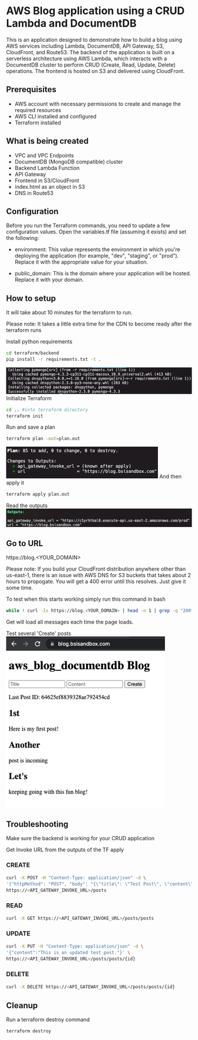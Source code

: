 # AWS Blog application using a CRUD Lambda and DocumentDB

This is an application designed to demonstrate how to build a blog using AWS services including Lambda, DocumentDB, API Gateway, S3, CloudFront, and Route53. The backend of the application is built on a serverless architecture using AWS Lambda, which interacts with a DocumentDB cluster to perform CRUD (Create, Read, Update, Delete) operations. The frontend is hosted on S3 and delivered using CloudFront.

## Prerequisites

* AWS account with necessary permissions to create and manage the required resources
* AWS CLI installed and configured
* Terraform installed

## What is being created
* VPC and VPC Endpoints
* DocumentDB (MongoDB compatible) cluster
* Backend Lambda Function
* API Gateway
* Frontend in S3/CloudFront
* index.html as an object in S3
* DNS in Route53

## Configuration
Before you run the Terraform commands, you need to update a few configuration values. Open the variables.tf file (assuming it exists) and set the following:

* environment: This value represents the environment in which you're deploying the application (for example, "dev", "staging", or "prod"). Replace it with the appropriate value for your situation.

* public_domain: This is the domain where your application will be hosted. Replace it with your domain.

## How to setup
It will take about 10 minutes for the terraform to run.

Please note: It takes a little extra time for the CDN to become ready after the terraform runs

Install python requirements 
```bash
cd terraform/backend
pip install -r requirements.txt -t .
```
![pip_install.png](images%2Fpip_install.png)
Initialize Terraform
```bash
cd .. #into terraform directory
terraform init
```
Run and save a plan
```bash
terraform plan -out=plan.out
```
![tf_plan.png](images%2Ftf_plan.png)
And then apply it
```bash
terraform apply plan.out
```
Read the outputs
![outputs.png](images%2Foutputs.png)
## Go to URL
https://blog.<YOUR_DOMAIN>

Please note: If you build your CloudFront distribution anywhere other than us-east-1, there is an issue with AWS DNS for S3 buckets that takes about 2 hours to propogate. You will get a 400 error until this resolves. Just give it some time.

To test when this starts working simply run this command in bash
```bash
while ! curl -Is https://blog.<YOUR_DOMAIN> | head -n 1 | grep -q "200"; do sleep 5; done
```
Get will load all messages each time the page loads.

Test several 'Create' posts
![website.png](images%2Fwebsite.png)

## Troubleshooting
Make sure the backend is working for your CRUD application

Get Invoke URL from the outputs of the TF apply
### CREATE
```bash
curl -X POST -H "Content-Type: application/json" -d \
'{"httpMethod": "POST", "body": "{\"title\": \"Test Post\", \"content\": \"Cool stuff I am m doing.\"}"}' \
https://<API_GATEWAY_INVOKE_URL>/posts
```
### READ
```bash
curl -X GET https://<API_GATEWAY_INVOKE_URL>/posts/posts
```
### UPDATE
```bash
curl -X PUT -H "Content-Type: application/json" -d \
'{"content":"This is an updated test post."}' \
https://<API_GATEWAY_INVOKE_URL>/posts/posts/{id}
```
### DELETE
```bash
curl -X DELETE https://<API_GATEWAY_INVOKE_URL>/posts/posts/{id}
```
## Cleanup
Run a terraform destroy command
```bash
terraform destroy
```